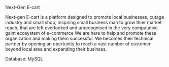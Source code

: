 Next-Gen E-cart

Next-gen E-cart is a platform designed to promote local businesses, cutage industry and small shop, inspiring small business man to grow thier market reach, that are left overlooked and unrecognised in the very computative gaint ecosystem of e-commerce We are here to help and promote these organization and making them successful. We becomes their technical partner by opening an opertunity to reach a vast number of customer beyond local area and expanding their business.

Database: MySQL


